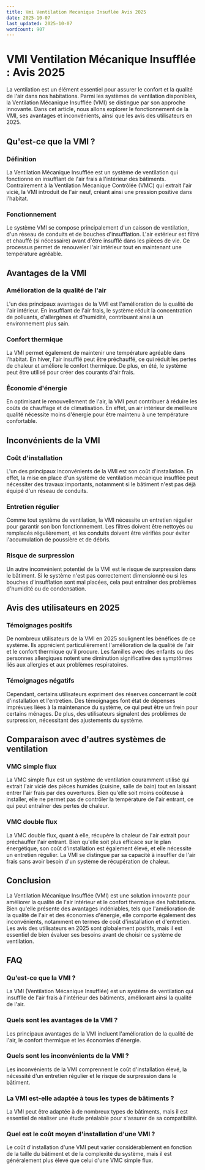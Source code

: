 ```yaml
---
title: Vmi Ventilation Mecanique Insuflée Avis 2025
date: 2025-10-07
last_updated: 2025-10-07
wordcount: 907
---
```


# VMI Ventilation Mécanique Insufflée : Avis 2025

La ventilation est un élément essentiel pour assurer le confort et la qualité de l'air dans nos habitations. Parmi les systèmes de ventilation disponibles, la Ventilation Mécanique Insufflée (VMI) se distingue par son approche innovante. Dans cet article, nous allons explorer le fonctionnement de la VMI, ses avantages et inconvénients, ainsi que les avis des utilisateurs en 2025.

## Qu'est-ce que la VMI ?

### Définition

La Ventilation Mécanique Insufflée est un système de ventilation qui fonctionne en insufflant de l'air frais à l'intérieur des bâtiments. Contrairement à la Ventilation Mécanique Contrôlée (VMC) qui extrait l'air vicié, la VMI introduit de l'air neuf, créant ainsi une pression positive dans l'habitat.

### Fonctionnement

Le système VMI se compose principalement d'un caisson de ventilation, d'un réseau de conduits et de bouches d'insufflation. L'air extérieur est filtré et chauffé (si nécessaire) avant d'être insufflé dans les pièces de vie. Ce processus permet de renouveler l'air intérieur tout en maintenant une température agréable.

## Avantages de la VMI

### Amélioration de la qualité de l'air

L'un des principaux avantages de la VMI est l'amélioration de la qualité de l'air intérieur. En insufflant de l'air frais, le système réduit la concentration de polluants, d'allergènes et d'humidité, contribuant ainsi à un environnement plus sain.

### Confort thermique

La VMI permet également de maintenir une température agréable dans l'habitat. En hiver, l'air insufflé peut être préchauffé, ce qui réduit les pertes de chaleur et améliore le confort thermique. De plus, en été, le système peut être utilisé pour créer des courants d'air frais.

### Économie d'énergie

En optimisant le renouvellement de l'air, la VMI peut contribuer à réduire les coûts de chauffage et de climatisation. En effet, un air intérieur de meilleure qualité nécessite moins d'énergie pour être maintenu à une température confortable.

## Inconvénients de la VMI

### Coût d'installation

L'un des principaux inconvénients de la VMI est son coût d'installation. En effet, la mise en place d'un système de ventilation mécanique insufflée peut nécessiter des travaux importants, notamment si le bâtiment n'est pas déjà équipé d'un réseau de conduits.

### Entretien régulier

Comme tout système de ventilation, la VMI nécessite un entretien régulier pour garantir son bon fonctionnement. Les filtres doivent être nettoyés ou remplacés régulièrement, et les conduits doivent être vérifiés pour éviter l'accumulation de poussière et de débris.

### Risque de surpression

Un autre inconvénient potentiel de la VMI est le risque de surpression dans le bâtiment. Si le système n'est pas correctement dimensionné ou si les bouches d'insufflation sont mal placées, cela peut entraîner des problèmes d'humidité ou de condensation.

## Avis des utilisateurs en 2025

### Témoignages positifs

De nombreux utilisateurs de la VMI en 2025 soulignent les bénéfices de ce système. Ils apprécient particulièrement l'amélioration de la qualité de l'air et le confort thermique qu'il procure. Les familles avec des enfants ou des personnes allergiques notent une diminution significative des symptômes liés aux allergies et aux problèmes respiratoires.

### Témoignages négatifs

Cependant, certains utilisateurs expriment des réserves concernant le coût d'installation et l'entretien. Des témoignages font état de dépenses imprévues liées à la maintenance du système, ce qui peut être un frein pour certains ménages. De plus, des utilisateurs signalent des problèmes de surpression, nécessitant des ajustements du système.

## Comparaison avec d'autres systèmes de ventilation

### VMC simple flux

La VMC simple flux est un système de ventilation couramment utilisé qui extrait l'air vicié des pièces humides (cuisine, salle de bain) tout en laissant entrer l'air frais par des ouvertures. Bien qu'elle soit moins coûteuse à installer, elle ne permet pas de contrôler la température de l'air entrant, ce qui peut entraîner des pertes de chaleur.

### VMC double flux

La VMC double flux, quant à elle, récupère la chaleur de l'air extrait pour préchauffer l'air entrant. Bien qu'elle soit plus efficace sur le plan énergétique, son coût d'installation est également élevé, et elle nécessite un entretien régulier. La VMI se distingue par sa capacité à insuffler de l'air frais sans avoir besoin d'un système de récupération de chaleur.

## Conclusion

La Ventilation Mécanique Insufflée (VMI) est une solution innovante pour améliorer la qualité de l'air intérieur et le confort thermique des habitations. Bien qu'elle présente des avantages indéniables, tels que l'amélioration de la qualité de l'air et des économies d'énergie, elle comporte également des inconvénients, notamment en termes de coût d'installation et d'entretien. Les avis des utilisateurs en 2025 sont globalement positifs, mais il est essentiel de bien évaluer ses besoins avant de choisir ce système de ventilation.

## FAQ

### Qu'est-ce que la VMI ?

La VMI (Ventilation Mécanique Insufflée) est un système de ventilation qui insufflle de l'air frais à l'intérieur des bâtiments, améliorant ainsi la qualité de l'air.

### Quels sont les avantages de la VMI ?

Les principaux avantages de la VMI incluent l'amélioration de la qualité de l'air, le confort thermique et les économies d'énergie.

### Quels sont les inconvénients de la VMI ?

Les inconvénients de la VMI comprennent le coût d'installation élevé, la nécessité d'un entretien régulier et le risque de surpression dans le bâtiment.

### La VMI est-elle adaptée à tous les types de bâtiments ?

La VMI peut être adaptée à de nombreux types de bâtiments, mais il est essentiel de réaliser une étude préalable pour s'assurer de sa compatibilité.

### Quel est le coût moyen d'installation d'une VMI ?

Le coût d'installation d'une VMI peut varier considérablement en fonction de la taille du bâtiment et de la complexité du système, mais il est généralement plus élevé que celui d'une VMC simple flux.